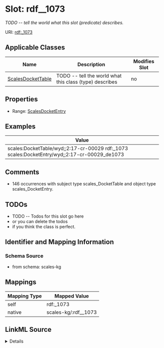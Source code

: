 

# Slot: rdf__1073


_TODO -- tell the world what this slot (predicate) describes._





URI: [rdf:_1073](http://www.w3.org/1999/02/22-rdf-syntax-ns#_1073)



<!-- no inheritance hierarchy -->





## Applicable Classes

| Name | Description | Modifies Slot |
| --- | --- | --- |
| [ScalesDocketTable](../classes/ScalesDocketTable.md) | TODO -- tell the world what this class (type) describes |  no  |







## Properties

* Range: [ScalesDocketEntry](../classes/ScalesDocketEntry.md)






## Examples

| Value |
| --- |
| scales:DocketTable/wyd;;2:17-cr-00029 rdf:_1073 scales:DocketEntry/wyd;;2:17-cr-00029_de1073 |

## Comments

* 146 occurrences with subject type scales_DocketTable and object type scales_DocketEntry.

## TODOs

* TODO -- Todos for this slot go here
* or you can delete the todos
* if you think the class is perfect.

## Identifier and Mapping Information







### Schema Source


* from schema: scales-kg




## Mappings

| Mapping Type | Mapped Value |
| ---  | ---  |
| self | rdf:_1073 |
| native | scales-kg/:rdf__1073 |




## LinkML Source

<details>
```yaml
name: rdf__1073
description: TODO -- tell the world what this slot (predicate) describes.
todos:
- TODO -- Todos for this slot go here
- or you can delete the todos
- if you think the class is perfect.
comments:
- 146 occurrences with subject type scales_DocketTable and object type scales_DocketEntry.
examples:
- value: scales:DocketTable/wyd;;2:17-cr-00029 rdf:_1073 scales:DocketEntry/wyd;;2:17-cr-00029_de1073
from_schema: scales-kg
rank: 1000
slot_uri: rdf:_1073
alias: rdf__1073
domain_of:
- scales_DocketTable
range: scales_DocketEntry

```
</details>